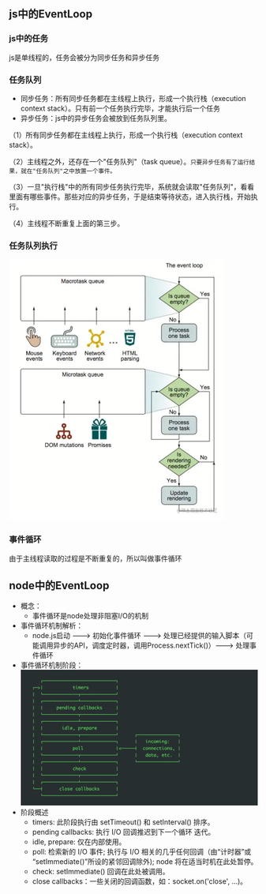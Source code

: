 ## js中的EventLoop
### js中的任务
  js是单线程的，任务会被分为同步任务和异步任务
### 任务队列
  * 同步任务：所有同步任务都在主线程上执行，形成一个执行栈（execution context stack）。只有前一个任务执行完毕，才能执行后一个任务
  * 异步任务：js中的异步任务会被放到任务队列里。

  （1）所有同步任务都在主线程上执行，形成一个执行栈（execution context stack）。

  （2）主线程之外，还存在一个"任务队列"（task queue）。```只要异步任务有了运行结果，就在"任务队列"之中放置一个事件。```

  （3）一旦"执行栈"中的所有同步任务执行完毕，系统就会读取"任务队列"，看看里面有哪些事件。那些对应的异步任务，于是结束等待状态，进入执行栈，开始执行。

  （4）主线程不断重复上面的第三步。
### 任务队列执行
  ![Alt text](eventloop.png)
### 事件循环
  由于主线程读取的过程是不断重复的，所以叫做事件循环  

## node中的EventLoop
  - 概念：
    * 事件循环是node处理非阻塞I/O的机制
  - 事件循环机制解析：
    * node.js启动 ---> 初始化事件循环 ---> 处理已经提供的输入脚本（可能调用异步的API，调度定时器，调用Process.nextTick()）---> 处理事件循环
  - 事件循环机制阶段：  
   ![Alt text](node-eventloop.png)
  - 阶段概述
    * timers: 此阶段执行由 setTimeout() 和 setInterval() 排序。
    * pending callbacks: 执行 I/O 回调推迟到下一个循环 迭代。
    * idle, prepare: 仅在内部使用。
    * poll: 检索新的 I/O 事件; 执行与 I/O 相关的几乎任何回调（由“计时器”或 “setImmediate()”所设的紧邻回调除外); node 将在适当时机在此处暂停。
    * check: setImmediate() 回调在此处被调用。
    * close callbacks：一些关闭的回调函数，如：socket.on('close', ...)。   